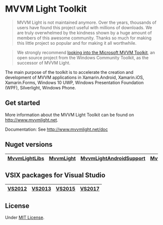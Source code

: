 # MVVM Light Toolkit

> MVVM Light is not maintained anymore. Over the years, thousands of users have found this project useful with millions of downloads. We are truly overwhelmed by the kindness shown by a huge amount of members of this awesome community. Thanks so much for making this little project so popular and for making it all worthwhile.

> We strongly recommend [looking into the Microsoft MVVM Toolkit](https://docs.microsoft.com/windows/communitytoolkit/mvvm/introduction), an open source project from the Windows Community Toolkit, as the successor of MVVM Light.

The main purpose of the toolkit is to accelerate the creation and development of MVVM applications in Xamarin.Android, Xamarin.iOS, Xamarin.Forms, Windows 10 UWP, Windows Presentation Foundation (WPF), Silverlight, Windows Phone.

## Get started

More information about the MVVM Light Toolkit can be found on http://www.mvvmlight.net.

Documentation: See http://www.mvvmlight.net/doc

## Nuget versions

| [MvvmLightLibs](https://www.nuget.org/packages/MvvmLightLibs/)  | [MvvmLight](https://www.nuget.org/packages/MvvmLight/) | [MvvmLightAndroidSupport](https://www.nuget.org/packages/MvvmLightAndroidSupport/) | [MvvmLightLibsStd10](https://www.nuget.org/packages/MvvmLightLibsStd10/) | [MvvmLightStd10](https://www.nuget.org/packages/MvvmLightStd10/)
| ------------- | ------------- | ------------- | ------------- | ------------- |

## VSIX packages for Visual Studio

| [VS2012](https://marketplace.visualstudio.com/items?itemName=LaurentBugnion.MVVMLightforVS2012&WT.mc_id=dotnet-0000-lbugnion)  | [VS2013](https://marketplace.visualstudio.com/items?itemName=LaurentBugnion.MVVMLightforVS2013&WT.mc_id=dotnet-0000-lbugnion) | [VS2015](https://marketplace.visualstudio.com/items?itemName=LaurentBugnion.MVVMLightforVS2015&WT.mc_id=dotnet-0000-lbugnion) | [VS2017](https://marketplace.visualstudio.com/items?itemName=LaurentBugnion.MVVMLightforVS2017&WT.mc_id=dotnet-0000-lbugnion) |
| ------------- | ------------- | ------------- | ------------- |

## License

Under [MIT License](http://www.galasoft.ch/license_MIT.txt).
